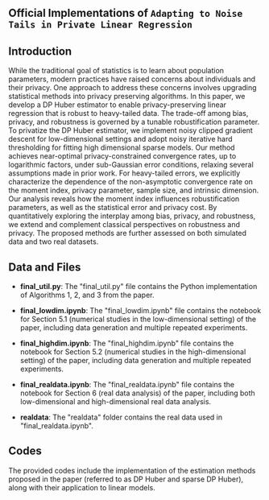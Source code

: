 ## Official Implementations of `Adapting to Noise Tails in Private Linear Regression`

## Introduction

While the traditional goal of statistics is to learn about population parameters, modern practices have raised concerns about individuals and their privacy. One approach to address these concerns involves upgrading statistical methods into privacy preserving algorithms. In this paper, we develop a DP Huber estimator to enable privacy-preserving linear regression that is robust to heavy-tailed data. The trade-off among bias, privacy, and robustness is governed by a tunable robustification parameter. To privatize the DP Huber estimator, we implement noisy clipped gradient descent for low-dimensional settings and adopt noisy iterative hard thresholding for fitting high dimensional sparse models. Our method achieves near-optimal privacy-constrained convergence rates, up to logarithmic factors, under sub-Gaussian error conditions, relaxing several assumptions made in prior work. For heavy-tailed errors, we explicitly
characterize the dependence of the non-asymptotic convergence rate on the moment index, privacy parameter, sample size, and intrinsic dimension. Our analysis reveals how the moment index influences robustification parameters, as well as the statistical error and privacy cost. By quantitatively exploring the interplay among bias, privacy, and robustness, we extend and complement classical perspectives on robustness and privacy. The proposed methods are further assessed on both simulated data and two real datasets.

## Data and Files

* **final_util.py**: The "final_util.py" file contains the Python implementation of Algorithms 1, 2, and 3 from the paper.

* **final_lowdim.ipynb**: The "final_lowdim.ipynb" file contains the notebook for Section 5.1 (numerical studies in the low-dimensional setting) of the paper, including data generation and multiple repeated experiments.

* **final_highdim.ipynb**: The "final_highdim.ipynb" file contains the notebook for Section 5.2 (numerical studies in the high-dimensional setting) of the paper, including data generation and multiple repeated experiments.

* **final_realdata.ipynb**: The "final_realdata.ipynb" file contains the notebook for Section 6 (real data analysis) of the paper, including both low-dimensional and high-dimensional real data analysis.

* **realdata**: The "realdata" folder contains the real data used in "final_realdata.ipynb".

## Codes

The provided codes include the implementation of the estimation methods proposed in the paper (referred to as DP Huber and sparse DP Huber), along with their application to linear models.
